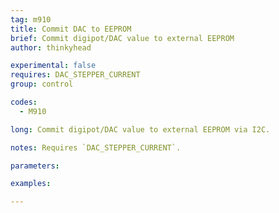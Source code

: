 ```yaml
---
tag: m910
title: Commit DAC to EEPROM
brief: Commit digipot/DAC value to external EEPROM
author: thinkyhead

experimental: false
requires: DAC_STEPPER_CURRENT
group: control

codes:
  - M910

long: Commit digipot/DAC value to external EEPROM via I2C.

notes: Requires `DAC_STEPPER_CURRENT`.

parameters:

examples:

---
```


